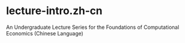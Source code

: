 # lecture-intro.zh-cn
An Undergraduate Lecture Series for the Foundations of Computational Economics (Chinese Language)
